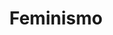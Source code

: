 ---
title: "Feminismo"
lang: "Portuguese"
year: "2019"
link: "alW9MDpiJOM"
slides: ""
authors: ['Sofia Narciso']
tags: []
layout: "workshop"
categories: ["workshops"]
---